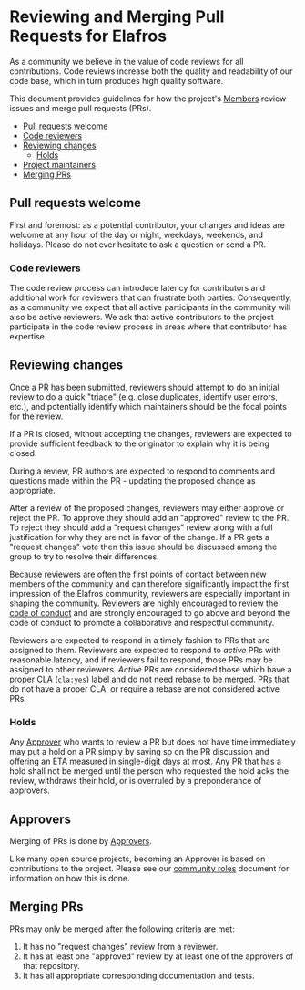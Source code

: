 # Reviewing and Merging Pull Requests for Elafros

As a community we believe in the value of code reviews for all contributions.
Code reviews increase both the quality and readability of our code base, which
in turn produces high quality software.

This document provides guidelines for how the project's [Members](ROLES.md#member) review
issues and merge pull requests (PRs).

- [Pull requests welcome](#pull-requests-welcome)
- [Code reviewers](#code-reviewers)
- [Reviewing changes](#reviewing-changes)
  - [Holds](#holds)
- [Project maintainers](#project-maintainers)
- [Merging PRs](#merging-prs)

## Pull requests welcome

First and foremost: as a potential contributor, your changes and ideas are
welcome at any hour of the day or night, weekdays, weekends, and holidays.
Please do not ever hesitate to ask a question or send a PR.

### Code reviewers

The code review process can introduce latency for contributors
and additional work for reviewers that can frustrate both parties.
Consequently, as a community we expect that all active participants in the
community will also be active reviewers. We ask that active contributors to
the project participate in the code review process in areas where that
contributor has expertise.

## Reviewing changes

Once a PR has been submitted, reviewers should attempt to do an initial review
to do a quick "triage" (e.g. close duplicates, identify user errors, etc.),
and potentially identify which maintainers should be the focal points for the
review.

If a PR is closed, without accepting the changes, reviewers are expected
to provide sufficient feedback to the originator to explain why it is being
closed.

During a review, PR authors are expected to respond to comments and questions
made within the PR - updating the proposed change as appropriate.

After a review of the proposed changes, reviewers may either approve
or reject the PR. To approve they should add an "approved" review to the
PR. To reject they should add a "request changes" review along with a full
justification for why they are not in favor of the change. If a PR gets
a "request changes" vote then this issue should be discussed among
the group to try to resolve their differences.

Because reviewers are often the first points of contact between new members of
the community and can therefore significantly impact the first impression of the
Elafros community, reviewers are especially important in shaping the
community. Reviewers are highly encouraged to review the
[code of conduct](https://github.com/cncf/foundation/blob/master/code-of-conduct.md)
and are strongly encouraged to go above and beyond the code of conduct to
promote a collaborative and respectful community.

Reviewers are expected to respond in a timely fashion to PRs that are assigned
to them. Reviewers are expected to respond to *active* PRs with reasonable
latency, and if reviewers fail to respond, those PRs may be assigned to other
reviewers. *Active* PRs are considered those which have a proper CLA (`cla:yes`)
label and do not need rebase to be merged. PRs that do not have a proper CLA, or
require a rebase are not considered active PRs.

### Holds

Any [Approver](ROLES.md#approver) who wants to review a PR but does not have
time immediately may put a hold on a PR simply by saying so on the PR discussion
and offering an ETA measured in single-digit days at most. Any PR that has a
hold shall not be merged until the person who requested the hold acks the
review, withdraws their hold, or is overruled by a preponderance of approvers.

## Approvers

Merging of PRs is done by [Approvers](ROLES.md#approver).

Like many open source projects, becoming an Approver is based on contributions
to the project. Please see our [community roles](https://github.com/elafros/community/blob/master/ROLES.md)
document for information on how this is done.

## Merging PRs

PRs may only be merged after the following criteria are met:

1. It has no "request changes" review from a reviewer.
1. It has at least one "approved" review by at least one of the approvers of
   that repository.
1. It has all appropriate corresponding documentation and tests.

